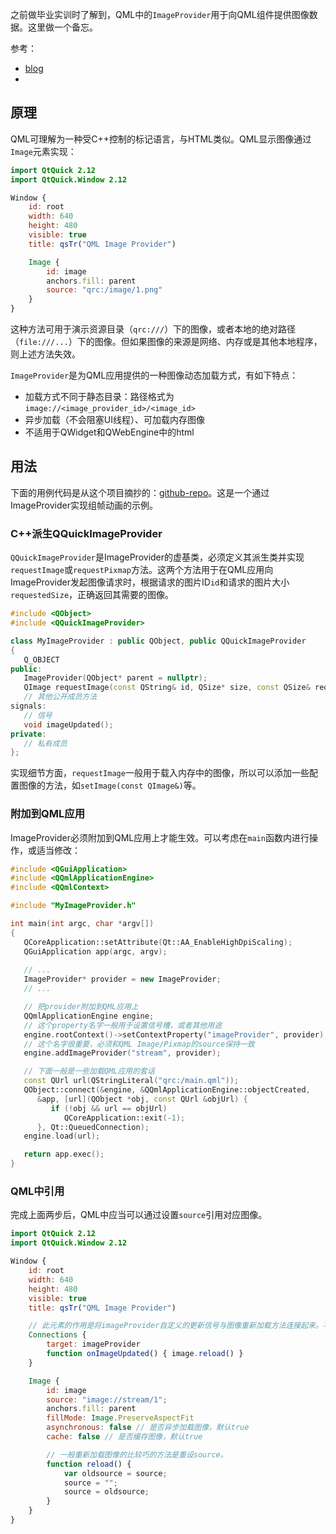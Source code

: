
之前做毕业实训时了解到，QML中的`ImageProvider`用于向QML组件提供图像数据。这里做一个备忘。

参考：
- [blog](https://blog.csdn.net/paulorwys/article/details/131060178)
- 

## 原理

QML可理解为一种受C++控制的标记语言，与HTML类似。QML显示图像通过`Image`元素实现：

```qml
import QtQuick 2.12
import QtQuick.Window 2.12

Window {
    id: root
    width: 640
    height: 480
    visible: true
    title: qsTr("QML Image Provider")

    Image {
        id: image
        anchors.fill: parent
        source: "qrc:/image/1.png"
    }
}
```

这种方法可用于演示资源目录（`qrc:///`）下的图像，或者本地的绝对路径（`file:///...`）下的图像。但如果图像的来源是网络、内存或是其他本地程序，则上述方法失效。

`ImageProvider`是为QML应用提供的一种图像动态加载方式，有如下特点：
- 加载方式不同于静态目录：路径格式为`image://<image_provider_id>/<image_id>`
- 异步加载（不会阻塞UI线程）、可加载内存图像
- 不适用于QWidget和QWebEngine中的html

## 用法

下面的用例代码是从这个项目摘抄的：[github-repo](https://github.com/Daguerreo/QML-ImageProvider)。这是一个通过ImageProvider实现组帧动画的示例。

### C++派生QQuickImageProvider

`QQuickImageProvider`是ImageProvider的虚基类，必须定义其派生类并实现`requestImage`或`requestPixmap`方法。这两个方法用于在QML应用向ImageProvider发起图像请求时，根据请求的图片ID`id`和请求的图片大小`requestedSize`，正确返回其需要的图像。

```cpp
#include <QObject>
#include <QQuickImageProvider>

class MyImageProvider : public QObject, public QQuickImageProvider
{
   Q_OBJECT
public:
   ImageProvider(QObject* parent = nullptr);
   QImage requestImage(const QString& id, QSize* size, const QSize& requestedSize) override;
   // 其他公开成员方法
signals:
   // 信号
   void imageUpdated();
private:
   // 私有成员
};
```

实现细节方面，`requestImage`一般用于载入内存中的图像，所以可以添加一些配置图像的方法，如`setImage(const QImage&)`等。

### 附加到QML应用

ImageProvider必须附加到QML应用上才能生效。可以考虑在`main`函数内进行操作，或适当修改：

```cpp
#include <QGuiApplication>
#include <QQmlApplicationEngine>
#include <QQmlContext>

#include "MyImageProvider.h"

int main(int argc, char *argv[])
{
   QCoreApplication::setAttribute(Qt::AA_EnableHighDpiScaling);
   QGuiApplication app(argc, argv);
   
   // ...
   ImageProvider* provider = new ImageProvider;
   // ...

   // 把provider附加到QML应用上
   QQmlApplicationEngine engine;
   // 这个property名字一般用于设置信号槽，或者其他用途
   engine.rootContext()->setContextProperty("imageProvider", provider);
   // 这个名字很重要，必须和QML Image/Pixmap的source保持一致
   engine.addImageProvider("stream", provider);

   // 下面一般是一些加载QML应用的套话
   const QUrl url(QStringLiteral("qrc:/main.qml"));
   QObject::connect(&engine, &QQmlApplicationEngine::objectCreated,
      &app, [url](QObject *obj, const QUrl &objUrl) {
         if (!obj && url == objUrl)
            QCoreApplication::exit(-1);
      }, Qt::QueuedConnection);
   engine.load(url);

   return app.exec();
}

```

### QML中引用

完成上面两步后，QML中应当可以通过设置`source`引用对应图像。

```qml
import QtQuick 2.12
import QtQuick.Window 2.12

Window {
    id: root
    width: 640
    height: 480
    visible: true
    title: qsTr("QML Image Provider")

    // 此元素的作用是将imageProvider自定义的更新信号与图像重新加载方法连接起来。不是必需的。
    Connections {
        target: imageProvider
        function onImageUpdated() { image.reload() }
    }

    Image {
        id: image
        source: "image://stream/1";
        anchors.fill: parent
        fillMode: Image.PreserveAspectFit
        asynchronous: false // 是否异步加载图像，默认true
        cache: false // 是否缓存图像，默认true

        // 一般重新加载图像的比较巧的方法是重设source。
		function reload() {
		    var oldsource = source;
		    source = "";
		    source = oldsource;
		}
    }
}
```
